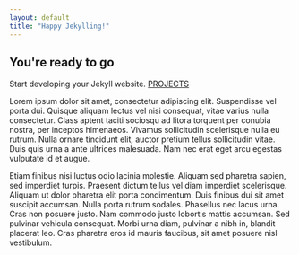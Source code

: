 ```yaml
---
layout: default
title: "Happy Jekylling!"
---
```


## You're ready to go

Start developing your Jekyll website.
[PROJECTS](projects/ 'cheggit')

Lorem ipsum dolor sit amet, consectetur adipiscing elit. Suspendisse vel porta dui. Quisque aliquam lectus vel nisi consequat, vitae varius nulla consectetur. Class aptent taciti sociosqu ad litora torquent per conubia nostra, per inceptos himenaeos. Vivamus sollicitudin scelerisque nulla eu rutrum. Nulla ornare tincidunt elit, auctor pretium tellus sollicitudin vitae. Duis quis urna a ante ultrices malesuada. Nam nec erat eget arcu egestas vulputate id et augue.

Etiam finibus nisi luctus odio lacinia molestie. Aliquam sed pharetra sapien, sed imperdiet turpis. Praesent dictum tellus vel diam imperdiet scelerisque. Aliquam ut dolor pharetra elit porta condimentum. Duis finibus dui sit amet suscipit accumsan. Nulla porta rutrum sodales. Phasellus nec lacus urna. Cras non posuere justo. Nam commodo justo lobortis mattis accumsan. Sed pulvinar vehicula consequat. Morbi urna diam, pulvinar a nibh in, blandit placerat leo. Cras pharetra eros id mauris faucibus, sit amet posuere nisl vestibulum.
